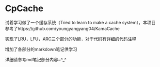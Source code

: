 # CpCache
试着学习做了一个缓存系统（Tried to learn to make a cache system），本项目参考了https://github.com/youngyangyang04/KamaCache

实现了LRU，LFU，ARC三个部分的功能，对于代码有详细的代码注释

增加了各部分的markdown笔记供学习

详细请参考md笔记部分内容~^_^
